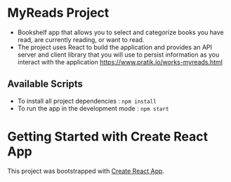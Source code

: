 # MyReads Project
- Bookshelf app that allows you to select and categorize books you have read, are currently reading, or want to read. 
- The project uses React to build the application and provides an API server and client library that you will use to persist information as you interact with the application
https://www.pratik.io/works-myreads.html
## Available Scripts

- To install all project dependencies  : `npm install`
- To run the app in the development mode : `npm start`
# Getting Started with Create React App

This project was bootstrapped with [Create React App](https://github.com/facebook/create-react-app).
